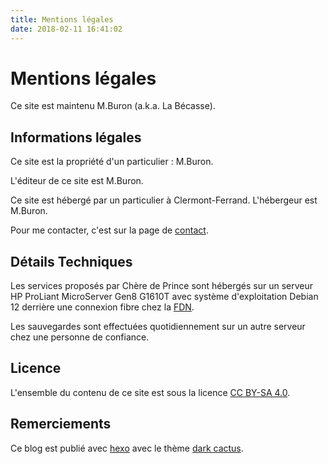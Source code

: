 ```yaml
---
title: Mentions légales
date: 2018-02-11 16:41:02
---
```


# Mentions légales

Ce site est maintenu M.Buron (a.k.a. La Bécasse).

## Informations légales

Ce site est la propriété d'un particulier : M.Buron.

L'éditeur de ce site est M.Buron.

Ce site est hébergé par un particulier à Clermont-Ferrand. L'hébergeur est M.Buron.

Pour me contacter, c'est sur la page de [contact](/contact).

## Détails Techniques 

Les services proposés par Chère de Prince sont hébergés sur un serveur HP ProLiant MicroServer Gen8 G1610T avec système d'exploitation Debian 12 derrière une connexion fibre chez la [FDN](https://www.fdn.fr/). 

Les sauvegardes sont effectuées quotidiennement sur un autre serveur chez une personne de confiance.

## Licence 

L'ensemble du contenu de ce site est sous la licence [CC BY-SA 4.0](https://creativecommons.org/licenses/by-sa/4.0/).

## Remerciements

Ce blog est publié avec [hexo](https://hexo.io/) avec le thème [dark cactus](https://github.com/probberechts/cactus-dark).

